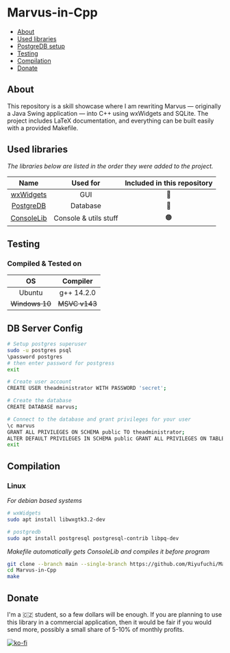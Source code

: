 # Marvus-in-Cpp

- [About](#about)
- [Used libraries](#used-libraries)
- [PostgreDB setup](#db-server-config)
- [Testing](#testing)
- [Compilation](#compilation)
- [Donate](#donate)

## About

This repository is a skill showcase where I am rewriting Marvus — originally a Java Swing application — into C++ using wxWidgets and SQLite. The project includes LaTeX documentation, and everything can be built easily with a provided Makefile.

## Used libraries

*The libraries below are listed in the order they were added to the project.*

| Name | Used for | Included in this repository |
| :------: | :----------: | :---: |
| [wxWidgets](https://www.wxwidgets.org/) | GUI | 🔴 |
| [PostgreDB](https://www.postgresql.org/) | Database | 🔴 |
| [ConsoleLib](https://github.com/Riyufuchi/ConsoleLib) | Console & utils stuff | 🟠 |

## Testing

### Compiled & Tested on

| OS | Compiler |
| :------: | :----------: |
| Ubuntu | g++ 14.2.0 |
| <s>Windows 10</s> | <s>MSVC v143</s> |

## DB Server Config

   ```bash
   # Setup postgres superuser
   sudo -u postgres psql
   \password postgres
   # then enter password for postgress
   exit
   
   # Create user account
   CREATE USER theadministrator WITH PASSWORD 'secret';
   
   # Create the database
   CREATE DATABASE marvus;
   
   # Connect to the database and grant privileges for your user
   \c marvus
   GRANT ALL PRIVILEGES ON SCHEMA public TO theadministrator;
   ALTER DEFAULT PRIVILEGES IN SCHEMA public GRANT ALL PRIVILEGES ON TABLES TO theadministrator;
   exit
   ```

## Compilation

  ### Linux

   *For debian based systems*

   ```bash
   # wxWidgets
   sudo apt install libwxgtk3.2-dev
   
   # postgredb
   sudo apt install postgresql postgresql-contrib libpq-dev
   ```
  
  *Makefile automatically gets ConsoleLib and compiles it before program*
  
   ```bash
   git clone --branch main --single-branch https://github.com/Riyufuchi/Marvus-in-Cpp.git 
   cd Marvus-in-Cpp
   make
   ```

## Donate

I'm a 🇨🇿 student, so a few dollars will be enough. If you are planning to use this library in a commercial application, then it would be fair if you would send more, possibly a small share of 5-10% of monthly profits.

[![ko-fi](https://ko-fi.com/img/githubbutton_sm.svg)](https://ko-fi.com/P5P11WTFL)